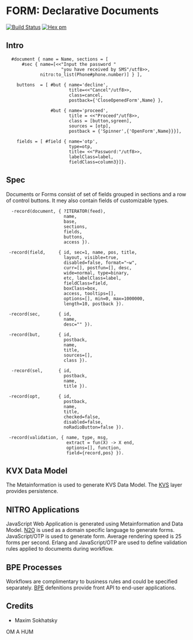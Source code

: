 FORM: Declarative Documents
============================

[![Build Status](https://travis-ci.org/synrc/form.svg?branch=master)](https://travis-ci.org/synrc/form)
[![Hex pm](http://img.shields.io/hexpm/v/form.svg?style=flat)](https://hex.pm/packages/form)

Intro
-----

```
  #document { name = Name, sections = [
      #sec { name=[<<"Input the password "
                     "you have received by SMS"/utf8>>,
             nitro:to_list(Phone#phone.number)] } ],

    buttons  = [ #but { name='decline',
                        title=<<"Cancel"/utf8>>,
                        class=cancel,
                        postback={'CloseOpenedForm',Name} },

                 #but { name='proceed',
                        title = <<"Proceed"/utf8>>,
                        class = [button,sgreen],
                        sources = [otp],
                        postback = {'Spinner',{'OpenForm',Name}}}],

    fields = [ #field { name='otp',
                        type=otp,
                        title= <<"Password:"/utf8>>,
                        labelClass=label,
                        fieldClass=column3}]}.

```

Spec
----

Documents or Forms consist of set of fields grouped
in sections and a row of control buttons.
It mey also contain fields of customizable types.

```
  -record(document, { ?ITERATOR(feed),
                      name,
                      base,
                      sections,
                      fields,
                      buttons,
                      access }).
```

```
 -record(field,     { id, sec=1, name, pos, title,
                      layout, visible=true,
                      disabled=false, format="~w",
                      curr=[], postfun=[], desc,
                      wide=normal, type=binary,
                      etc, labelClass=label,
                      fieldClass=field,
                      boxClass=box,
                      access, tooltips=[],
                      options=[], min=0, max=1000000,
                      length=10, postback }).
```

```
 -record(sec,       { id,
                      name,
                      desc="" }).
```
```
 -record(but,       { id,
                      postback,
                      name,
                      title,
                      sources=[],
                      class }).
```
```
  -record(sel,      { id,
                      postback,
                      name,
                      title }).
```
```
 -record(opt,       { id,
                      postback,
                      name,
                      title,
                      checked=false,
                      disabled=false,
                      noRadioButton=false }).
```
```
 -record(validation, { name, type, msg,
                       extract = fun(X) -> X end,
                       options=[], function,
                       field={record,pos} }).
```

KVX Data Model
--------------

The Metainformation is used to generate KVS Data Model.
The [KVS](http://github.com/synrc/kvx) layer provides persistence.

NITRO Applications
-----------------

JavaScript Web Application is generated using Metainformation and Data Model.
[N2O](http://github.com/synrc/n2o) is used as a domain specific language to generate forms.
JavaScript/OTP is used to generate form. Average rendering speed is 25 forms per second.
Erlang and JavaScript/OTP are used to define validation
rules applied to documents during workflow.

BPE Processes
-------------

Workflows are complimentary to business rules and could be specified separately.
[BPE](http://github.com/synrc/bpe) defenitions provide front API to end-user applications.

Credits
-------

* Maxim Sokhatsky

OM A HUM
